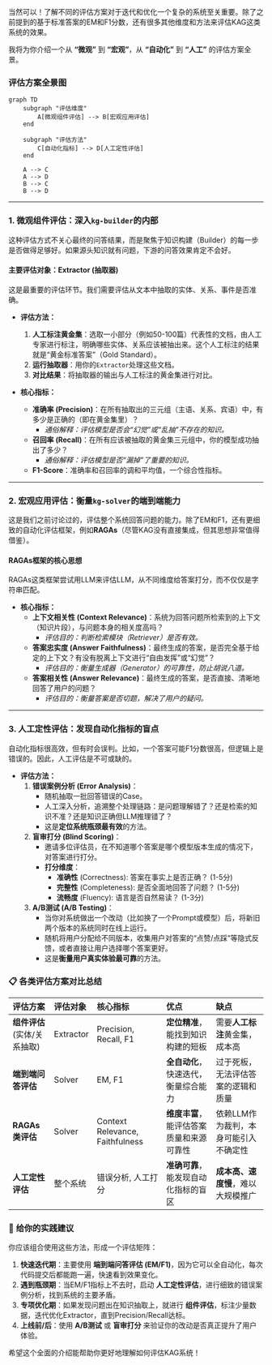 当然可以！了解不同的评估方案对于迭代和优化一个复杂的系统至关重要。除了之前提到的基于标准答案的EM和F1分数，还有很多其他维度和方法来评估KAG这类系统的效果。

我将为你介绍一个从 **“微观”** 到 **“宏观”**，从 **“自动化”** 到 **“人工”** 的评估方案全景。

### 评估方案全景图

```mermaid
graph TD
    subgraph "评估维度"
        A[微观组件评估] --> B[宏观应用评估]
    end

    subgraph "评估方法"
        C[自动化指标] --> D[人工定性评估]
    end

    A --> C
    A --> D
    B --> C
    B --> D
```

---

### 1. 微观组件评估：深入`kg-builder`的内部

这种评估方式不关心最终的问答结果，而是聚焦于知识构建（Builder）的每一步是否做得足够好。如果源头知识就有问题，下游的问答效果肯定不会好。

#### **主要评估对象：Extractor (抽取器)**

这是最重要的评估环节。我们需要评估从文本中抽取的实体、关系、事件是否准确。

*   **评估方法：**
    1.  **人工标注黄金集**：选取一小部分（例如50-100篇）代表性的文档，由人工专家进行标注，明确哪些实体、关系应该被抽出来。这个人工标注的结果就是“黄金标准答案”（Gold Standard）。
    2.  **运行抽取器**：用你的`Extractor`处理这些文档。
    3.  **对比结果**：将抽取器的输出与人工标注的黄金集进行对比。

*   **核心指标：**
    *   **准确率 (Precision)**：在所有抽取出的三元组（主语、关系、宾语）中，有多少是正确的（即在黄金集里）？
        *   *通俗解释：评估模型是否会“幻觉”或“乱抽”不存在的知识。*
    *   **召回率 (Recall)**：在所有应该被抽取的黄金集三元组中，你的模型成功抽出了多少？
        *   *通俗解释：评估模型是否“漏掉”了重要的知识。*
    *   **F1-Score**：准确率和召回率的调和平均值，一个综合性指标。

---

### 2. 宏观应用评估：衡量`kg-solver`的端到端能力

这是我们之前讨论过的，评估整个系统回答问题的能力。除了EM和F1，还有更细致的自动化评估框架，例如**RAGAs**（尽管KAG没有直接集成，但其思想非常值得借鉴）。

#### **RAGAs框架的核心思想**

RAGAs这类框架尝试用LLM来评估LLM，从不同维度给答案打分，而不仅仅是字符串匹配。

*   **核心指标：**
    *   **上下文相关性 (Context Relevance)**：系统为回答问题所检索到的上下文（知识片段），与问题本身的相关度高吗？
        *   *评估目的：判断检索模块（Retriever）是否有效。*
    *   **答案忠实度 (Answer Faithfulness)**：最终生成的答案，是否完全基于给定的上下文？有没有脱离上下文进行“自由发挥”或“幻觉”？
        *   *评估目的：衡量生成器（Generator）的可靠性，防止胡说八道。*
    *   **答案相关性 (Answer Relevance)**：最终生成的答案，是否直接、清晰地回答了用户的问题？
        *   *评估目的：衡量答案是否切题，解决了用户的疑问。*

---

### 3. 人工定性评估：发现自动化指标的盲点

自动化指标很高效，但有时会误判。比如，一个答案可能F1分数很高，但逻辑上是错误的。因此，人工评估是不可或缺的。

*   **评估方法：**
    1.  **错误案例分析 (Error Analysis)**：
        *   随机抽取一批回答错误的Case。
        *   人工深入分析，追溯整个处理链路：是问题理解错了？还是检索的知识不准？还是知识正确但LLM推理错了？
        *   这是**定位系统瓶颈最有效**的方法。
    2.  **盲审打分 (Blind Scoring)**：
        *   邀请多位评估员，在不知道哪个答案是哪个模型版本生成的情况下，对答案进行打分。
        *   **打分维度**：
            *   **准确性** (Correctness): 答案在事实上是否正确？ (1-5分)
            *   **完整性** (Completeness): 是否全面地回答了问题？ (1-5分)
            *   **流畅度** (Fluency): 语言是否自然易读？ (1-3分)
    3.  **A/B测试 (A/B Testing)**：
        *   当你对系统做出一个改动（比如换了一个Prompt或模型）后，将新旧两个版本的系统同时在线上运行。
        *   随机将用户分配给不同版本，收集用户对答案的“点赞/点踩”等隐式反馈，或者直接让用户选择哪个答案更好。
        *   这是**衡量用户真实体验最可靠**的方法。

### 📋 **各类评估方案对比总结**

| 评估方案 | 评估对象 | 核心指标 | 优点 | 缺点 |
| :--- | :--- | :--- | :--- | :--- |
| **组件评估**<br/>(实体/关系抽取) | Extractor | Precision, Recall, F1 | **定位精准**，能找到知识构建的短板 | 需要**人工标注**黄金集，成本高 |
| **端到端问答评估** | Solver | EM, F1 | **全自动化**，快速迭代，衡量综合能力 | 过于死板，无法评估答案的逻辑和质量 |
| **RAGAs类评估** | Solver | Context Relevance, Faithfulness | **维度丰富**，能评估答案质量和来源可靠性 | 依赖LLM作为裁判，本身可能引入不确定性 |
| **人工定性评估** | 整个系统 | 错误分析, 人工打分 | **准确可靠**，能发现自动化指标的盲区 | **成本高、速度慢**，难以大规模推广 |

### 🤔 **给你的实践建议**

你应该组合使用这些方法，形成一个评估矩阵：

1.  **快速迭代期**：主要使用 **端到端问答评估 (EM/F1)**，因为它可以全自动化，每次代码提交后都能跑一遍，快速看到效果变化。
2.  **遇到瓶颈期**：当EM/F1指标上不去时，启动 **人工定性评估**，进行细致的错误案例分析，找到系统的主要矛盾。
3.  **专项优化期**：如果发现问题出在知识抽取上，就进行 **组件评估**，标注少量数据，迭代优化Extractor，直到Precision/Recall达标。
4.  **上线前/后**：使用 **A/B测试** 或 **盲审打分** 来验证你的改动是否真正提升了用户体验。

希望这个全面的介绍能帮助你更好地理解如何评估KAG系统！